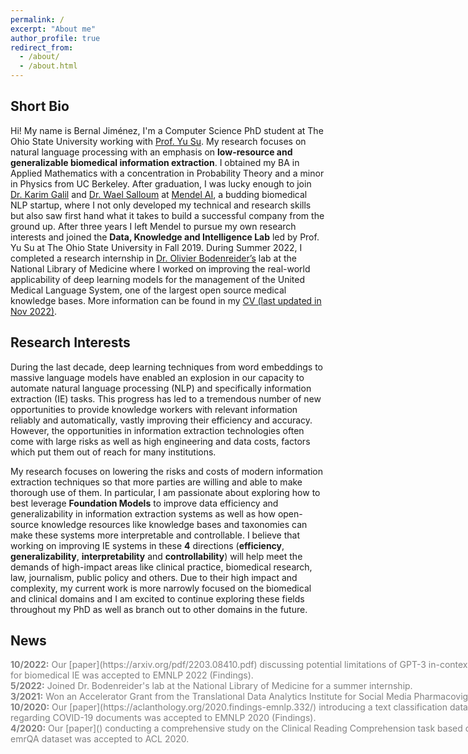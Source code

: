 ```yaml
---
permalink: /
excerpt: "About me"
author_profile: true
redirect_from: 
  - /about/
  - /about.html
---
```


## Short Bio

Hi! My name is Bernal Jiménez, I'm a Computer Science PhD student at The Ohio State University working with [Prof. Yu Su](https://ysu1989.github.io/). My research focuses on natural language processing with an emphasis on **low-resource and generalizable biomedical information extraction**. I obtained my BA in Applied Mathematics with a concentration in Probability Theory and a minor in Physics from UC Berkeley. After graduation, I was lucky enough to join [Dr. Karim Galil](https://www.linkedin.com/in/karim-galil-m-d-83a2b258/) and [Dr. Wael Salloum](https://www.linkedin.com/in/waelsalloum/) at [Mendel AI](https://www.mendel.ai/), a budding biomedical NLP startup, where I not only developed my technical and research skills but also saw first hand what it takes to build a successful company from the ground up. After three years I left Mendel to pursue my own research interests and joined the **Data, Knowledge and Intelligence Lab** led by Prof. Yu Su at The Ohio State University in Fall 2019. During Summer 2022, I completed a research internship in [Dr. Olivier Bodenreider’s](https://www.nlm.nih.gov/research/researchstaff/BodenreiderOlivier.html) lab at the National Library of Medicine where I worked on improving the real-world applicability of deep learning models for the management of the United Medical Language System, one of the largest open source medical knowledge bases. More information can be found in my [CV (last updated in Nov 2022)](https://bernaljg.github.io/files/Bernal_Jimenez_CV%20(1).pdf).

## Research Interests

During the last decade, deep learning techniques from word embeddings to massive language models have enabled an explosion in our capacity to automate natural language processing (NLP) and specifically information extraction (IE) tasks. This progress has led to a tremendous number of new opportunities to provide knowledge workers with relevant information reliably and automatically, vastly improving their efficiency and accuracy. However, the opportunities in information extraction technologies often come with large risks as well as high engineering and data costs, factors which put them out of reach for many institutions. 

My research focuses on lowering the risks and costs of modern information extraction techniques so that more parties are willing and able to make thorough use of them. In particular, I am passionate about exploring how to best leverage **Foundation Models** to improve data efficiency and generalizability in information extraction systems as well as how open-source knowledge resources like knowledge bases and taxonomies can make these systems more interpretable and controllable. I believe that working on improving IE systems in these **4** directions (**efficiency**, **generalizability**, **interpretability** and **controllability**) will help meet the demands of high-impact areas like clinical practice, biomedical research, law, journalism, public policy and others. Due to their high impact and complexity, my current work is more narrowly focused on the biomedical and clinical domains and I am excited to continue exploring these fields throughout my PhD as well as branch out to other domains in the future. 

## News
<div style="height:200px;width:800px;overflow:auto;color:grey">
<b>10/2022:</b> Our [paper](https://arxiv.org/pdf/2203.08410.pdf) discussing potential limitations of GPT-3 in-context learning for biomedical IE was accepted to EMNLP 2022 (Findings). <br>
<b>5/2022:</b> Joined Dr. Bodenreider's lab at the National Library of Medicine for a summer internship. <br>
<b>3/2021:</b> Won an Accelerator Grant from the Translational Data Analytics Institute for Social Media Pharmacovigilance. <br>
<b>10/2020:</b> Our [paper](https://aclanthology.org/2020.findings-emnlp.332/) introducing a text classification dataset regarding COVID-19 documents was accepted to EMNLP 2020 (Findings). <br>
<b>4/2020:</b> Our [paper]() conducting a comprehensive study on the Clinical Reading Comprehension task based on the emrQA dataset was accepted to ACL 2020. <br>

</div>
